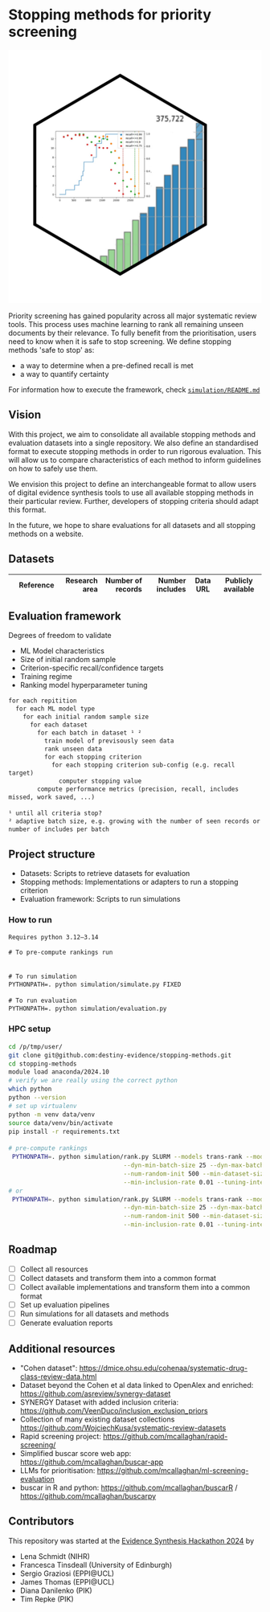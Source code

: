 # Stopping methods for priority screening
![logo](logo.png)


Priority screening has gained popularity across all major systematic review tools.
This process uses machine learning to rank all remaining unseen documents by their relevance.
To fully benefit from the prioritisation, users need to know when it is safe to stop screening.
We define stopping methods 'safe to stop' as:
* a way to determine when a pre-defined recall is met
* a way to quantify certainty

For information how to execute the framework, check [`simulation/README.md`](simulation/README.md)

## Vision
With this project, we aim to consolidate all available stopping methods and evaluation datasets into a single repository.
We also define an standardised format to execute stopping methods in order to run rigorous evaluation.
This will allow us to compare characteristics of each method to inform guidelines on how to safely use them.

We envision this project to define an interchangeable format to allow users of digital evidence synthesis tools to use all available stopping methods in their particular review.
Further, developers of stopping criteria should adapt this format.

In the future, we hope to share evaluations for all datasets and all stopping methods on a website.

## Datasets
|    | Reference | Research area | Number of records | Number includes | Data URL                                                                                                     | Publicly available | 
|---:|:---------:|--------------:|------------------:|----------------:|--------------------------------------------------------------------------------------------------------------|--------------------|

## Evaluation framework
Degrees of freedom to validate
* ML Model characteristics
* Size of initial random sample
* Criterion-specific recall/confidence targets
* Training regime
* Ranking model hyperparameter tuning

```
for each repitition
  for each ML model type
    for each initial random sample size
      for each dataset
        for each batch in dataset ¹ ²
          train model of previsously seen data
          rank unseen data
          for each stopping criterion
            for each stopping criterion sub-config (e.g. recall target)
              computer stopping value
        compute performance metrics (precision, recall, includes missed, work saved, ...)

¹ until all criteria stop?
² adaptive batch size, e.g. growing with the number of seen records or number of includes per batch
```

## Project structure
* Datasets: Scripts to retrieve datasets for evaluation
* Stopping methods: Implementations or adapters to run a stopping criterion
* Evaluation framework: Scripts to run simulations

### How to run 
```
Requires python 3.12–3.14
```

```
# To pre-compute rankings run


# To run simulation
PYTHONPATH=. python simulation/simulate.py FIXED

# To run evaluation
PYTHONPATH=. python simulation/evaluation.py 
```

### HPC setup
```bash
cd /p/tmp/user/
git clone git@github.com:destiny-evidence/stopping-methods.git
cd stopping-methods
module load anaconda/2024.10
# verify we are really using the correct python
which python
python --version
# set up virtualenv
python -m venv data/venv
source data/venv/bin/activate
pip install -r requirements.txt

# pre-compute rankings
 PYTHONPATH=. python simulation/rank.py SLURM --models trans-rank --models svm --models lightgbm --models sgd  --models logreg \
                                --dyn-min-batch-size 25 --dyn-max-batch-size 200 --dyn-min-batch-incl 2 \
                                --num-random-init 500 --min-dataset-size 1000 --num-repeats 3 \
                                --min-inclusion-rate 0.01 --tuning-interval 4 --store-feather --slurm-user "???@pik-potsdam.de" --slurm-hours 23 --slurm-gpu
# or
 PYTHONPATH=. python simulation/rank.py SLURM --models trans-rank --models svm --models lightgbm --models sgd  --models logreg \
                                --dyn-min-batch-size 25 --dyn-max-batch-size 200 --dyn-min-batch-incl 2 \
                                --num-random-init 500 --min-dataset-size 1000 --num-repeats 3 \
                                --min-inclusion-rate 0.01 --tuning-interval 4 --store-feather --slurm-user "???@pik-potsdam.de" --slurm-hours 23
```

## Roadmap
- [ ] Collect all resources
- [ ] Collect datasets and transform them into a common format
- [ ] Collect available implementations and transform them into a common format
- [ ] Set up evaluation pipelines
- [ ] Run simulations for all datasets and methods
- [ ] Generate evaluation reports

## Additional resources
* "Cohen dataset": https://dmice.ohsu.edu/cohenaa/systematic-drug-class-review-data.html
* Dataset beyond the Cohen et al data linked to OpenAlex and enriched: https://github.com/asreview/synergy-dataset
* SYNERGY Dataset with added inclusion criteria: https://github.com/VeenDuco/inclusion_exclusion_priors
* Collection of many existing dataset collections https://github.com/WojciechKusa/systematic-review-datasets
* Rapid screening project: https://github.com/mcallaghan/rapid-screening/
* Simplified buscar score web app: https://github.com/mcallaghan/buscar-app
* LLMs for prioritisation: https://github.com/mcallaghan/ml-screening-evaluation
* buscar in R and python: https://github.com/mcallaghan/buscarR / https://github.com/mcallaghan/buscarpy

## Contributors
This repository was started at the [Evidence Synthesis Hackathon 2024](https://www.eshackathon.org/) by
* Lena Schmidt (NIHR)
* Francesca Tinsdeall (University of Edinburgh)
* Sergio Graziosi (EPPI@UCL)
* James Thomas (EPPI@UCL)
* Diana Danilenko (PIK)
* Tim Repke (PIK)

